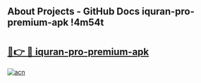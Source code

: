 ## About Projects - GitHub Docs iquran-pro-premium-apk !4m54t

# <h2><a href="https://andorid.site?title=iquran-pro-premium-apk&ref=19M">🔗👉 🔴 iquran-pro-premium-apk</a></h2>

[![acn](https://github.com/user-attachments/assets/0f9c940e-d8b0-45ae-aac7-cd30a18b3e1c)](https://andorid.site?title=iquran-pro-premium-apk&ref=19M)
